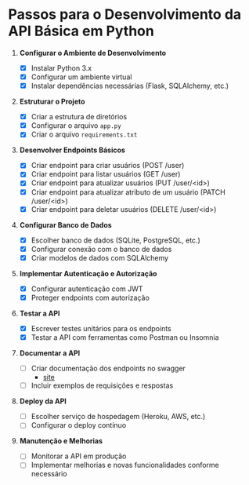 # Passos para o Desenvolvimento da API Básica em Python

1. **Configurar o Ambiente de Desenvolvimento**

   - [x] Instalar Python 3.x
   - [x] Configurar um ambiente virtual
   - [x] Instalar dependências necessárias (Flask, SQLAlchemy, etc.)

2. **Estruturar o Projeto**

   - [x] Criar a estrutura de diretórios
   - [x] Configurar o arquivo `app.py`
   - [x] Criar o arquivo `requirements.txt`

3. **Desenvolver Endpoints Básicos**

   - [x] Criar endpoint para criar usuários (POST /user)
   - [x] Criar endpoint para listar usuários (GET /user)
   - [x] Criar endpoint para atualizar usuários (PUT /user/\<id>)
   - [x] Criar endpoint para atualizar atributo de um usuário (PATCH /user/\<id>)
   - [x] Criar endpoint para deletar usuários (DELETE /user/\<id>)

4. **Configurar Banco de Dados**

   - [x] Escolher banco de dados (SQLite, PostgreSQL, etc.)
   - [x] Configurar conexão com o banco de dados
   - [x] Criar modelos de dados com SQLAlchemy

5. **Implementar Autenticação e Autorização**

   - [x] Configurar autenticação com JWT
   - [x] Proteger endpoints com autorização

6. **Testar a API**

   - [x] Escrever testes unitários para os endpoints
   - [x] Testar a API com ferramentas como Postman ou Insomnia

7. **Documentar a API**

   - [ ] Criar documentação dos endpoints no swagger
     - [site](https://editor.swagger.io/)
   - [ ] Incluir exemplos de requisições e respostas

8. **Deploy da API**

   - [ ] Escolher serviço de hospedagem (Heroku, AWS, etc.)
   - [ ] Configurar o deploy contínuo

9. **Manutenção e Melhorias**

   - [ ] Monitorar a API em produção
   - [ ] Implementar melhorias e novas funcionalidades conforme necessário
